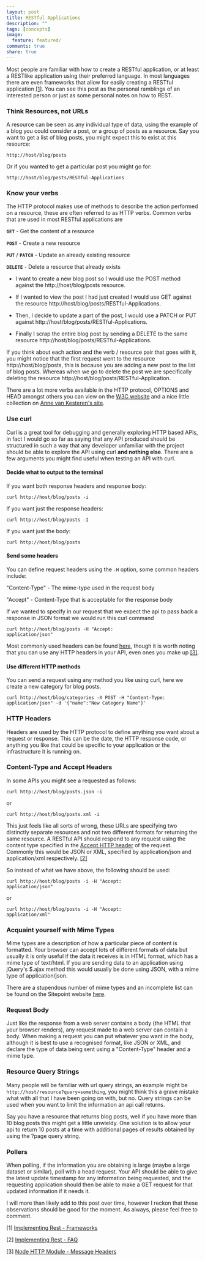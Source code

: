 ```yaml
---
layout: post
title: RESTful Applications
description: ""
tags: [concepts]
image:
  feature: featured/
comments: true
share: true
---
```


Most people are familiar with how to create a RESTful application, or at least a RESTlike application using their preferred language. In most languages there are even frameworks that allow for easily creating a RESTful application <a href="#citation-1">[1]</a>. You can see this post as the personal ramblings of an interested person or just as some personal notes on how to REST.

<!-- more -->

<h3>Think Resources, not URLs</h3>
A resource can be seen as any individual type of data, using the example of a blog you could consider a post, or a group of posts as a resource. Say you want to get a list of blog posts, you might expect this to exist at this resource:

<code>http://host/blog/posts</code>

Or if you wanted to get a particular post you might go for:

<code>http://host/blog/posts/RESTful-Applications</code>
<h3>Know your verbs</h3>
The HTTP protocol makes use of methods to describe the action performed on a resource, these are often referred to as HTTP verbs. Common verbs that are used in most RESTful applications are

<strong><code>GET</code></strong> - Get the content of a resource

<strong><code>POST</code></strong> - Create a new resource

<strong><code>PUT</code></strong> / <strong><code>PATCH</code></strong> - Update an already existing resource

<strong><code>DELETE</code></strong> - Delete a resource that already exists
<ul>
	<li>I want to create a new blog post so I would use the POST method against the http://host/blog/posts resource.</li>
</ul>
<ul>
	<li>If I wanted to view the post I had just created I would use GET against the resource http://host/blog/posts/RESTful-Applications.</li>
</ul>
<ul>
	<li>Then, I decide to update a part of the post, I would use a PATCH or PUT against http://host/blog/posts/RESTful-Applications.</li>
</ul>
<ul>
	<li>Finally I scrap the entire blog post by sending a DELETE to the same resource http://host/blog/posts/RESTful-Applications.</li>
</ul>
If you think about each action and the verb / resource pair that goes with it, you might notice that the first request went to the resource http://host/blog/posts, this is because you are adding a new post to the list of blog posts. Whereas when we go to delete the post we are specifically deleting the resource http://host/blog/posts/RESTful-Application.

There are a lot more verbs available in the HTTP protocol, OPTIONS and HEAD amongst others you can view on the <a title="W3C: HTTP Verbs" href="http://www.w3.org/Protocols/rfc2616/rfc2616-sec9.html" target="_blank">W3C website</a> and a nice little collection on <a title="Anne van Kesteren: HTTP Methods" href="http://annevankesteren.nl/2007/10/http-methods" target="_blank">Anne van Kesteren's site</a>.
<h3>Use curl</h3>
Curl is a great tool for debugging and generally exploring HTTP based APIs, in fact I would go so far as saying that any API produced should be structured in such a way that any developer unfamiliar with the project should be able to explore the API using curl <strong>and nothing else</strong>. There are a few arguments you might find useful when testing an API with curl.
<h4>Decide what to output to the terminal</h4>
If you want both response headers and response body:

<code>curl http://host/blog/posts -i</code>

If you want just the response headers:

<code>curl http://host/blog/posts -I</code>

If you want just the body:

<code>curl http://host/blog/posts</code>
<h4>Send some headers</h4>
You can define request headers using the <code>-H</code> option, some common headers include:

"Content-Type" - The mime-type used in the request body

"Accept" - Content-Type that is acceptable for the response body

If we wanted to specify in our request that we expect the api to pass back a response in JSON format we would run this curl command

<code>curl http://host/blog/posts -H "Accept: application/json"</code>

Most commonly used headers can be found <a title="Wikipedia: Header Fields: Requests" href="http://en.wikipedia.org/wiki/List_of_HTTP_header_fields#Requests" target="_blank">here</a>, though it is worth noting that you can use any HTTP headers in your API, even ones you make up <a href="#citation-3">[3]</a>.
<h4>Use different HTTP methods</h4>
You can send a request using any method you like using curl, here we create a new category for blog posts.

<code>curl http://host/blog/categories -X POST -H "Content-Type: application/json" -d '{"name":"New Category Name"}'</code>
<h3>HTTP Headers</h3>
Headers are used by the HTTP protocol to define anything you want about a request or response. This can be the date, the HTTP response code, or anything you like that could be specific to your application or the infrastructure it is running on.
<h3>Content-Type and Accept Headers</h3>
In some APIs you might see a requested as follows:

<code>curl http://host/blog/posts.json -i</code>

or

<code>curl http://host/blog/posts.xml -i</code>

This just feels like all sorts of wrong, these URLs are specifying two distinctly separate resources and not two different formats for returning the same resource. A RESTful API should respond to any request using the content type specified in the <a title="HTTP Accept Header" href="http://www.w3.org/Protocols/rfc2616/rfc2616-sec14.html#sec14.1" target="_blank">Accept HTTP header</a> of the request. Commonly this would be JSON or XML, specified by application/json and application/xml respectively. <a href="citation-2">[2]</a>

So instead of what we have above, the following should be used:

<code>curl http://host/blog/posts -i -H "Accept: application/json"</code>

or

<code>curl http://host/blog/posts -i -H "Accept: application/xml"</code>
<h3>Acquaint yourself with Mime Types</h3>
Mime types are a description of how a particular piece of content is formatted. Your browser can accept lots of different formats of data but usually it is only useful if the data it receives is in HTML format, which has a mime type of text/html. If you are sending data to an application using jQuery's $.ajax method this would usually be done using JSON, with a mime type of application/json.

There are a stupendous number of mime types and an incomplete list can be found on the Sitepoint website <a title="Sitepoint: Mime Types" href="http://reference.sitepoint.com/html/mime-types-full" target="_blank">here</a>.
<h3>Request Body</h3>
Just like the response from a web server contains a body (the HTML that your browser renders), any request made to a web server can contain a body. When making a request you can put whatever you want in the body, although it is best to use a recognised format, like JSON or XML, and declare the type of data being sent using a "Content-Type" header and a mime type.
<h3>Resource Query Strings</h3>
Many people will be familiar with url query strings, an example might be <code>http://host/resource?query=something</code>, you might think this a grave mistake what with all that I have been going on with, but no. Query strings can be used when you want to limit the information an api call returns.

Say you have a resource that returns blog posts, well if you have more than 10 blog posts this might get a little unwieldy. One solution is to allow your api to return 10 posts at a time with additional pages of results obtained by using the ?page query string.
<h3>Pollers</h3>
When polling, if the information you are obtaining is large (maybe a large dataset or similar), poll with a head request. Your API should be able to give the latest update timestamp for any information being requested, and the requesting application should then be able to make a GET request for that updated information if it needs it.

I will more than likely add to this post over time, however I reckon that these observations should be good for the moment. As always, please feel free to comment.

<a name="citation-1"></a> [1] <a title="Implementing Rest - Frameworks" href="https://code.google.com/p/implementing-rest/wiki/RESTFrameworks" target="_blank">Implementing Rest - Frameworks</a>

<a name="citation-2"></a> [2] <a title="Implementing Rest - FAQs" href="https://code.google.com/p/implementing-rest/wiki/FAQ" target="_blank">Implementing Rest - FAQ</a>

<a name="citation-3"></a> [3] <a title="Node HTTP Module: Message Headers" href="http://nodejs.org/api/http.html#http_message_headers" target="_blank">Node HTTP Module - Message Headers</a><span style="line-height: 1.5em;">
</span>
